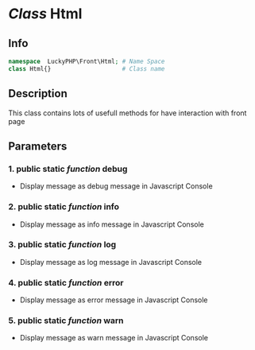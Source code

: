 # ***Class*** **Html**

## Info

```php
namespace  LuckyPHP\Front\Html; # Name Space
class Html{}                    # Class name
```

## Description
This class contains lots of usefull methods for have interaction with front page

## Parameters

### 1. public static ***function*** **debug**
- Display message as debug message in Javascript Console

### 2. public static ***function*** **info**
- Display message as info message in Javascript Console

### 3. public static ***function*** **log**
- Display message as log message in Javascript Console

### 4. public static ***function*** **error**
- Display message as error message in Javascript Console

### 5. public static ***function*** **warn**
- Display message as warn message in Javascript Console